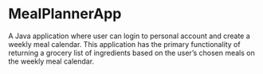 # MealPlannerApp

 A Java application where user can login to personal account and create a weekly meal calendar. 
 This application has the primary functionality of returning a grocery list of ingredients 
 based on the user’s chosen meals on the weekly meal calendar.
